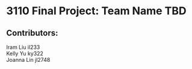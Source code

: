 # 3110 Final Project: Team Name TBD

## Contributors:
Iram Liu il233\
Kelly Yu ky322\
Joanna Lin jl2748
